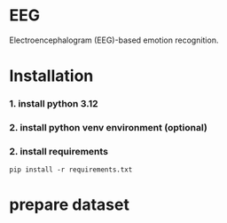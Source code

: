 # EEG
Electroencephalogram (EEG)-based emotion recognition.

# Installation
### 1. install python 3.12
### 2. install python venv environment (optional)
### 2. install requirements
```shell
pip install -r requirements.txt
```

# prepare dataset
